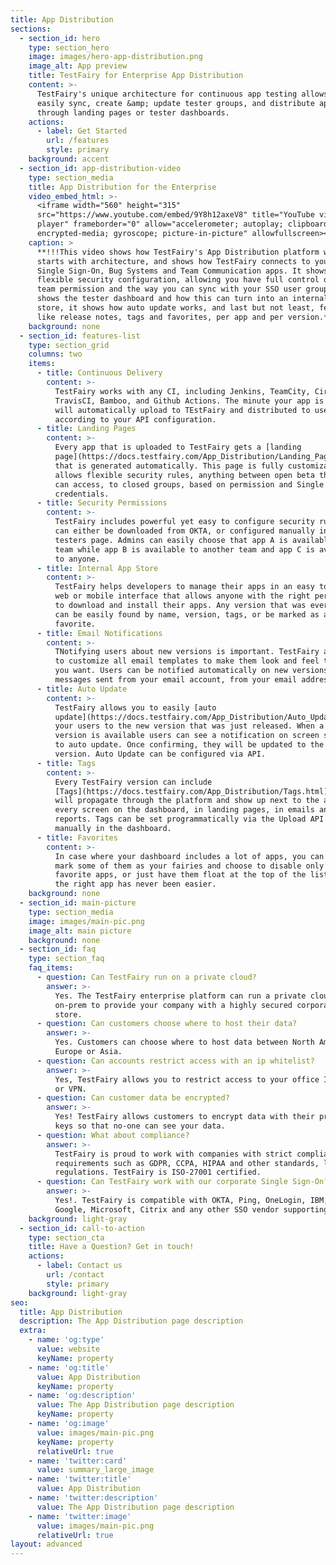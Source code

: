 ```yaml
---
title: App Distribution
sections:
  - section_id: hero
    type: section_hero
    image: images/hero-app-distribution.png
    image_alt: App preview
    title: TestFairy for Enterprise App Distribution
    content: >-
      TestFairy's unique architecture for continuous app testing allows you to
      easily sync, create &amp; update tester groups, and distribute apps
      through landing pages or tester dashboards.
    actions:
      - label: Get Started
        url: /features
        style: primary
    background: accent
  - section_id: app-distribution-video
    type: section_media
    title: App Distribution for the Enterprise
    video_embed_html: >-
      <iframe width="560" height="315"
      src="https://www.youtube.com/embed/9Y8h12axeV8" title="YouTube video
      player" frameborder="0" allow="accelerometer; autoplay; clipboard-write;
      encrypted-media; gyroscope; picture-in-picture" allowfullscreen></iframe>
    caption: >
      **!!!This video shows how TestFairy's App Distribution platform works. It
      starts with architecture, and shows how TestFairy connects to your CI,
      Single Sign-On, Bug Systems and Team Communication apps. It shows the
      flexible security configuration, allowing you have full control on your
      team permission and the way you can sync with your SSO user groups, it
      shows the tester dashboard and how this can turn into an internal app
      store, it shows how auto update works, and last but not least, features
      like release notes, tags and favorites, per app and per version.**
    background: none
  - section_id: features-list
    type: section_grid
    columns: two
    items:
      - title: Continuous Delivery
        content: >-
          TestFairy works with any CI, including Jenkins, TeamCity, CircleCI,
          TravisCI, Bamboo, and Github Actions. The minute your app is ready, it
          will automatically upload to TEstFairy and distributed to users
          according to your API configuration.
      - title: Landing Pages
        content: >-
          Every app that is uploaded to TestFairy gets a [landing
          page](https://docs.testfairy.com/App_Distribution/Landing_Pages.html)
          that is generated automatically. This page is fully customizable, and
          allows flexible security rules, anything between open beta that anyone
          can access, to closed groups, based on permission and Single Sign-On
          credentials.
      - title: Security Permissions
        content: >-
          TestFairy includes powerful yet easy to configure security rules, that
          can either be downloaded from OKTA, or configured manually in the
          testers page. Admins can easily choose that app A is available for one
          team while app B is available to another team and app C is available
          to anyone.
      - title: Internal App Store
        content: >-
          TestFairy helps developers to manage their apps in an easy to navigate
          web or mobile interface that allows anyone with the right permissions
          to download and install their apps. Any version that was ever uploaded
          can be easily found by name, version, tags, or be marked as a
          favorite.
      - title: Email Notifications
        content: >-
          TNotifying users about new versions is important. TestFairy allows you
          to customize all email templates to make them look and feel the way
          you want. Users can be notified automatically on new versions, with
          messages sent from your email account, from your email address.
      - title: Auto Update
        content: >-
          TestFairy allows you to easily [auto
          update](https://docs.testfairy.com/App_Distribution/Auto_Update.html)
          your users to the new version that was just released. When a new
          version is available users can see a notification on screen suggesting
          to auto update. Once confirming, they will be updated to the latest
          version. Auto Update can be configured via API.
      - title: Tags
        content: >-
          Every TestFairy version can include
          [Tags](https://docs.testfairy.com/App_Distribution/Tags.html) that
          will propagate through the platform and show up next to the app in
          every screen on the dashboard, in landing pages, in emails and in bug
          reports. Tags can be set programmatically via the Upload API or
          manually in the dashboard.
      - title: Favorites
        content: >-
          In case where your dashboard includes a lot of apps, you can easily
          mark some of them as your fairies and choose to disable only your
          favorite apps, or just have them float at the top of the list. Finding
          the right app has never been easier.
    background: none
  - section_id: main-picture
    type: section_media
    image: images/main-pic.png
    image_alt: main picture
    background: none
  - section_id: faq
    type: section_faq
    faq_items:
      - question: Can TestFairy run on a private cloud?
        answer: >-
          Yes. The TestFairy enterprise platform can run a private cloud or
          on-prem to provide your company with a highly secured corporate app
          store.
      - question: Can customers choose where to host their data?
        answer: >-
          Yes. Customers can choose where to host data between North America,
          Europe or Asia.
      - question: Can accounts restrict access with an ip whitelist?
        answer: >-
          Yes, TestFairy allows you to restrict access to your office IP range
          or VPN.
      - question: Can customer data be encrypted?
        answer: >-
          Yes! TestFairy allows customers to encrypt data with their private
          keys so that no-one can see your data.
      - question: What about compliance?
        answer: >-
          TestFairy is proud to work with companies with strict compliance
          requirements such as GDPR, CCPA, HIPAA and other standards, laws and
          regulations. TestFairy is ISO-27001 certified.
      - question: Can TestFairy work with our corporate Single Sign-On?
        answer: >-
          Yes!. TestFairy is compatible with OKTA, Ping, OneLogin, IBM, Oracle,
          Google, Microsoft, Citrix and any other SSO vendor supporting SAML 2.0
    background: light-gray
  - section_id: call-to-action
    type: section_cta
    title: Have a Question? Get in touch!
    actions:
      - label: Contact us
        url: /contact
        style: primary
    background: light-gray
seo:
  title: App Distribution
  description: The App Distribution page description
  extra:
    - name: 'og:type'
      value: website
      keyName: property
    - name: 'og:title'
      value: App Distribution
      keyName: property
    - name: 'og:description'
      value: The App Distribution page description
      keyName: property
    - name: 'og:image'
      value: images/main-pic.png
      keyName: property
      relativeUrl: true
    - name: 'twitter:card'
      value: summary_large_image
    - name: 'twitter:title'
      value: App Distribution
    - name: 'twitter:description'
      value: The App Distribution page description
    - name: 'twitter:image'
      value: images/main-pic.png
      relativeUrl: true
layout: advanced
---
```

